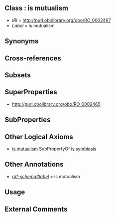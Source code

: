 
## Class : is mutualism

 * *IRI* = http://purl.obolibrary.org/obo/RO_0002467
 * *Label* = is mutualism

## Synonyms


## Cross-references


## Subsets


## SuperProperties

 * <http://purl.obolibrary.org/obo/RO_0002465>

## SubProperties


## Other Logical Axioms

 * [is mutualism](../../RO/67/RO_0002467.md) SubPropertyOf [is symbiosis](../../RO/65/RO_0002465.md)

## Other Annotations

 * *[rdf-schema#label](../../el/rdf-schema#label.md)* = is mutualism

## Usage


## External Comments

